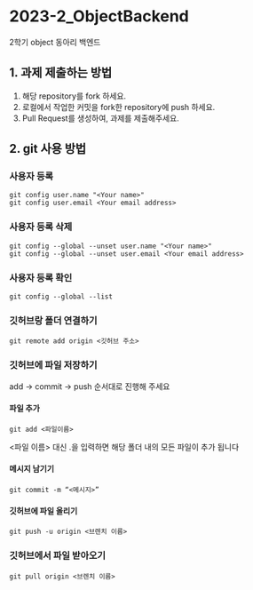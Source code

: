 # 2023-2_ObjectBackend
2학기 object 동아리 백엔드

## 1. 과제 제출하는 방법

1. 해당 repository를 fork 하세요.
2. 로컬에서 작업한 커밋을 fork한 repository에 push 하세요.
5. Pull Request를 생성하여, 과제를 제출해주세요.



## 2. git 사용 방법

### 사용자 등록
```
git config user.name "<Your name>"
git config user.email <Your email address>
```
### 사용자 등록 삭제
```
git config --global --unset user.name "<Your name>"
git config --global --unset user.email <Your email address>
```
### 사용자 등록 확인
```
git config --global --list
```
### 깃허브랑 폴더 연결하기
```
git remote add origin <깃허브 주소>
```
### 깃허브에 파일 저장하기
add -> commit -> push 순서대로 진행해 주세요
#### 파일 추가
```
git add <파일이름>
```
<파일 이름> 대신 .을 입력하면 해당 폴더 내의 모든 파일이 추가 됩니다

#### 메시지 남기기
```
git commit -m “<메시지>”
```

#### 깃허브에 파일 올리기
```
git push -u origin <브렌치 이름>
```

### 깃허브에서 파일 받아오기
```
git pull origin <브렌치 이름>
```
